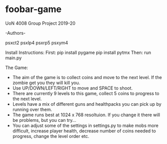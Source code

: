 # foobar-game
UoN 4008 Group Project 2019-20

-Authors- 
 
psxct2
psxlp4
psxrp5
psxym4

Install Instructions:
First:
  pip install pygame
  pip install pytmx
Then:
  run main.py

The Game:
 - The aim of the game is to collect coins and move to the next level. If the zombie get you they will kill you. 
 - Use UP/DOWN/LEFT/RIGHT to move and SPACE to shoot.
 - There are currently 9 levels to this game, collect 5 coins to progress to the next level.
 - Levels have a mix of different guns and healthpacks you can pick up by running over them.
 - The game runs best at 1024 x 768 resoltuion. If you change it there will be problems, but you can try...
 - You can adjust some of the settings in settings.py to make mobs more difficult, increase player health, decrease number of coins            needed to progress, change the level order etc.


